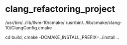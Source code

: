 # clang_refactoring_project

/usr/bin/../lib/llvm-10/cmake/
/usr/bin/../lib/cmake/clang-10/ClangConfig.cmake

cd build; cmake -DCMAKE_INSTALL_PREFIX=../install ..